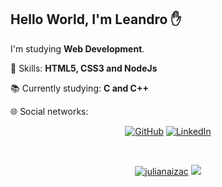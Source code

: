 <h2 align="left">Hello World, I'm Leandro ✋</h1>
<p align=left>I'm studying <strong>Web Development</strong>.</p>
<p align="left">🚀 Skills: <strong>HTML5, CSS3 and NodeJs</strong></p>
<p align="left">📚 Currently studying: <strong>C and C++</strong></p>
<p align="left">🌐 Social networks:</p>

<div align="center">
<p align="center">
  <a href="https://github.com/Leolucas12"><img src="https://img.shields.io/badge/-GitHub-000?style=flat-square&logo=Github&logoColor=white&link" alt="GitHub"></a>
  <a href="https://www.linkedin.com/in/leandro-santos-b7a805197/"><img src="https://img.shields.io/badge/LinkedIn-%230077B5.svg?&style=flat-square&logo=linkedin&logoColor=white" alt="LinkedIn">
</p>
<br>
<p align="center">  
  <a href="https://github.com/Leolucas12"><img src="https://github-readme-stats.vercel.app/api?username=Leolucas12&show_icons=true&theme=dark&include_all_commits=true&count_private=true" alt="julianaizac"/></a>
  <a href="https://github.com/Leolucas12"><img src="https://github-readme-stats.vercel.app/api/top-langs/?username=Leolucas12&layout=compact&theme=dark"/></a>
</p>
</div>
